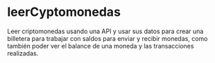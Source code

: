 # leerCyptomonedas
Leer criptomonedas usando una API y usar sus datos para crear una billetera para trabajar con saldos para enviar y recibir monedas, como también poder ver el balance de una moneda y las transacciones realizadas.
